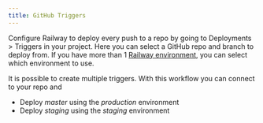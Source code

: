 ```yaml
---
title: GitHub Triggers
---
```


Configure Railway to deploy every push to a repo by going to Deployments > Triggers in your project. Here you can select a GitHub repo and branch to deploy
from. If you have more than 1 [Railway environment](/environments), you can
select which environment to use.

It is possible to create multiple triggers. With this workflow you can connect to your repo and
- Deploy _master_ using the _production_ environment
- Deploy _staging_ using the _staging_ environment
